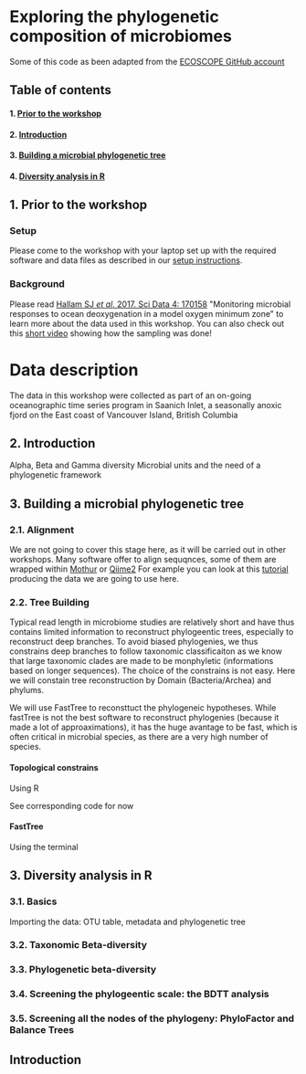 # Exploring the phylogenetic composition of microbiomes

Some of this code as been adapted from the [ECOSCOPE GitHub account](https://github.com/EDUCE-UBC) 

## Table of contents

#### 1. [Prior to the workshop](#Prior)

#### 2. [Introduction](#Introduction)

#### 3. [Building a microbial phylogenetic tree](#Building-a-microbial-phylogenetic-tree)

#### 4. [Diversity analysis in R ](#Diversity-analysis-in-R)

## 1. Prior to the workshop <a name="Prior"></a>

### Setup 

Please come to the workshop with your laptop set up with the required
software and data files as described in our [setup instructions](https://github.com/FloMazel/Microbiome_Phylo_Diversity_Workshop/blob/master/SetUp.md).

### Background 

Please read [Hallam SJ *et al*. 2017. Sci Data 4: 170158](https://www.ncbi.nlm.nih.gov/pmc/articles/PMC5663219/) "Monitoring microbial responses to ocean deoxygenation in a model oxygen minimum zone" to learn more about the data used in this workshop. You can also check out this [short video](https://drive.google.com/file/d/1s6V263-Vj2KQ6rExOBaYn-UDOERyQVGZ/view?usp=sharing) showing how the sampling was done!


# Data description
The data in this workshop were collected as part of an on-going oceanographic time series program in Saanich Inlet, a seasonally anoxic fjord on the East coast of Vancouver Island, British Columbia 


## 2. Introduction <a name="Introduction"></a>

Alpha, Beta and Gamma diversity
Microbial units and the need of a phylogenetic framework


## 3. Building a microbial phylogenetic tree <a name="Building-a-microbial-phylogenetic-tree"></a>

### 2.1. Alignment <a name="Alignment"></a>

We are not going to cover this stage here, as it will be carried out in other workshops. 
Many software offer to align sequqnces, some of them are wrapped within [Mothur](https://www.mothur.org) or [Qiime2](https://qiime2.org)
For example you can look at this [tutorial](https://github.com/FloMazel/Microbiome_Phylo_Diversity_Workshop/blob/master/data/mothur_pipeline.html) producing the data we are going to use here. 

### 2.2. Tree Building <a name="Tree-Building"></a>

Typical read length in microbiome studies are relatively short and have thus contains limited information to reconstruct phylogeentic trees, especially to reconstruct deep branches. To avoid biased phylogenies, we thus constrains deep branches to follow taxonomic classificaiton as we know that large taxonomic clades are made to be monphyletic (informations based on longer sequences). The choice of the constrains is not easy. Here we will constain tree reconstruction by Domain (Bacteria/Archea) and phylums.

We will use FastTree to reconsttuct the phylogeneic hypotheses. While fastTree is not the best software to reconstruct phylogenies (because it made a lot of approaximations), it has the huge avantage to be fast, which is often critical in microbial species, as there are a very high number of species. 

#### Topological constrains

Using R 

See corresponding code for now


#### FastTree

Using the terminal 
	

## 3. Diversity analysis in R <a name="Diversity-analysis-in-R"></a>

### 3.1. Basics <a name="Basics"></a>

Importing the data: OTU table, metadata and phylogenetic tree

### 3.2. Taxonomic Beta-diversity <a name="Taxonomic-Beta-diversity"></a>
	 
### 3.3. Phylogenetic beta-diversity <a name="Phylogenetic-Beta-diversity"></a>
	
### 3.4. Screening the phylogeentic scale: the BDTT analysis <a name="BDTT"></a>

### 3.5. Screening all the nodes of the phylogeny: PhyloFactor and Balance Trees <a name="creening-all-the-nodes"></a>



## Introduction <a name="Introduction"></a>

